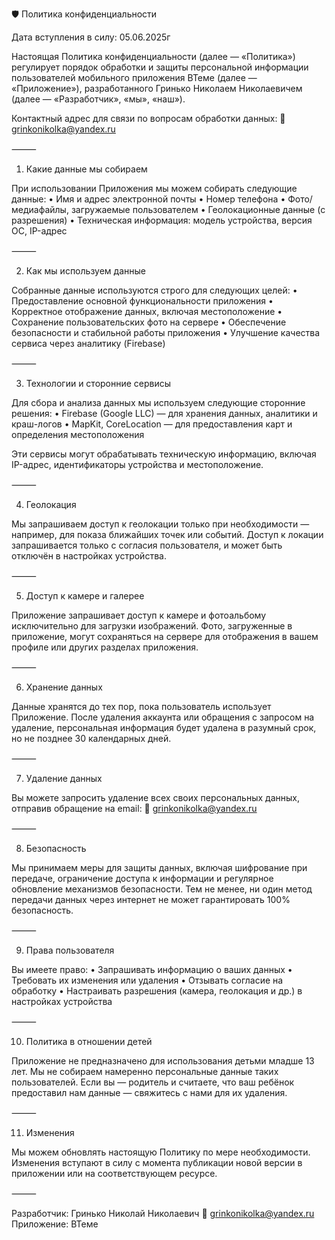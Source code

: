
🛡 Политика конфиденциальности

Дата вступления в силу: 05.06.2025г

Настоящая Политика конфиденциальности (далее — «Политика») регулирует порядок обработки и защиты персональной информации пользователей мобильного приложения ВТеме (далее — «Приложение»), разработанного Гринько Николаем Николаевичем (далее — «Разработчик», «мы», «наш»).

Контактный адрес для связи по вопросам обработки данных:
📧 grinkonikolka@yandex.ru

⸻

1. Какие данные мы собираем

При использовании Приложения мы можем собирать следующие данные:
	•	Имя и адрес электронной почты
	•	Номер телефона
	•	Фото/медиафайлы, загружаемые пользователем
	•	Геолокационные данные (с разрешения)
	•	Техническая информация: модель устройства, версия ОС, IP-адрес

⸻

2. Как мы используем данные

Собранные данные используются строго для следующих целей:
	•	Предоставление основной функциональности приложения
	•	Корректное отображение данных, включая местоположение
	•	Сохранение пользовательских фото на сервере
	•	Обеспечение безопасности и стабильной работы приложения
	•	Улучшение качества сервиса через аналитику (Firebase)

⸻

3. Технологии и сторонние сервисы

Для сбора и анализа данных мы используем следующие сторонние решения:
	•	Firebase (Google LLC) — для хранения данных, аналитики и краш-логов
	•	MapKit, CoreLocation — для предоставления карт и определения местоположения

Эти сервисы могут обрабатывать техническую информацию, включая IP-адрес, идентификаторы устройства и местоположение.

⸻

4. Геолокация

Мы запрашиваем доступ к геолокации только при необходимости — например, для показа ближайших точек или событий. Доступ к локации запрашивается только с согласия пользователя, и может быть отключён в настройках устройства.

⸻

5. Доступ к камере и галерее

Приложение запрашивает доступ к камере и фотоальбому исключительно для загрузки изображений. Фото, загруженные в приложение, могут сохраняться на сервере для отображения в вашем профиле или других разделах приложения.

⸻

6. Хранение данных

Данные хранятся до тех пор, пока пользователь использует Приложение. После удаления аккаунта или обращения с запросом на удаление, персональная информация будет удалена в разумный срок, но не позднее 30 календарных дней.

⸻

7. Удаление данных

Вы можете запросить удаление всех своих персональных данных, отправив обращение на email:
📧 grinkonikolka@yandex.ru

⸻

8. Безопасность

Мы принимаем меры для защиты данных, включая шифрование при передаче, ограничение доступа к информации и регулярное обновление механизмов безопасности. Тем не менее, ни один метод передачи данных через интернет не может гарантировать 100% безопасность.

⸻

9. Права пользователя

Вы имеете право:
	•	Запрашивать информацию о ваших данных
	•	Требовать их изменения или удаления
	•	Отзывать согласие на обработку
	•	Настраивать разрешения (камера, геолокация и др.) в настройках устройства

⸻

10. Политика в отношении детей

Приложение не предназначено для использования детьми младше 13 лет. Мы не собираем намеренно персональные данные таких пользователей. Если вы — родитель и считаете, что ваш ребёнок предоставил нам данные — свяжитесь с нами для их удаления.

⸻

11. Изменения

Мы можем обновлять настоящую Политику по мере необходимости. Изменения вступают в силу с момента публикации новой версии в приложении или на соответствующем ресурсе.

⸻

Разработчик:
Гринько Николай Николаевич
📧 grinkonikolka@yandex.ru
Приложение: ВТеме

